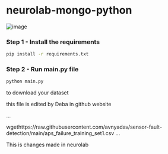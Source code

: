 # neurolab-mongo-python

![image](https://user-images.githubusercontent.com/57321948/196933065-4b16c235-f3b9-4391-9cfe-4affcec87c35.png)

### Step 1 - Install the requirements

```bash
pip install -r requirements.txt
```

### Step 2 - Run main.py file

```bash
python main.py
```



to download your dataset


this file is edited by Deba in github website



...



wgethttps://raw.githubusercontent.com/avnyadav/sensor-fault-detection/main/aps_failure_training_set1.csv
...


This is changes made in neurolab
